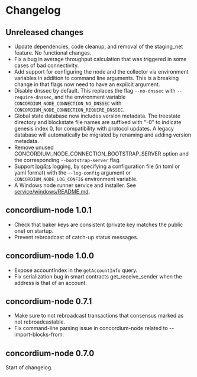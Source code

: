 # Changelog

## Unreleased changes

- Update dependencies, code cleanup, and removal of the staging_net feature. No functional changes.
- Fix a bug in average throughput calculation that was triggered in some cases
  of bad connectivity.
- Add support for configuring the node and the collector via environment
  variables in addition to command line arguments. This is a breaking change in
  that flags now need to have an explicit argument.
- Disable dnssec by default. This replaces the flag `--no-dnssec` with
  `--require-dnssec`, and the environment variable
  `CONCORDIUM_NODE_CONNECTION_NO_DNSSEC` with `CONCORDIUM_NODE_CONNECTION_REQUIRE_DNSSEC`.
- Global state database now includes version metadata. The treestate directory and blockstate file
  names are suffixed with "-0" to indicate genesis index 0, for compatibility with protocol updates.
  A legacy database will automatically be migrated by renaming and adding version metadata.
- Remove unused CONCORDIUM_NODE_CONNECTION_BOOTSTRAP_SERVER option and the
  corresponding `--bootstrap-server` flag.
- Support [log4rs](https://docs.rs/log4rs/1.0.0/log4rs/) logging, by specifying a configuration file
  (in toml or yaml format) with the `--log-config` argument or `CONCORDIUM_NODE_LOG_CONFIG`
  environment variable.
- A Windows node runner service and installer.
  See [service/windows/README.md](service/windows/README.md).

## concordium-node 1.0.1

- Check that baker keys are consistent (private key matches the public one) on startup.
- Prevent rebroadcast of catch-up status messages.

## concordium-node 1.0.0

- Expose accountIndex in the `getAccountInfo` query.
- Fix serialization bug in smart contracts get_receive_sender when the address
  is that of an account.

## concordium-node 0.7.1

- Make sure to not rebroadcast transactions that consensus marked as not
  rebroadcastable.
- Fix command-line parsing issue in concordium-node related to --import-blocks-from.

## concordium-node 0.7.0

Start of changelog.
